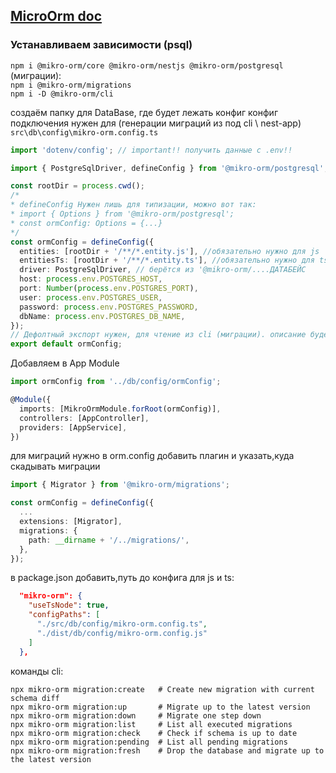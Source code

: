 ## [MicroOrm doc](https://mikro-orm.io/docs/quick-start)
### Устанавливаем зависимости (psql)
`npm i @mikro-orm/core @mikro-orm/nestjs @mikro-orm/postgresql`  
(миграции):  
`npm i @mikro-orm/migrations`   
`npm i -D @mikro-orm/cli` 

создаём папку для DataBase, где будет лежать конфиг конфиг подключения нужен для (генерации миграций из под cli \  nest-app)    
`src\db\config\mikro-orm.config.ts`

```ts
import 'dotenv/config'; // important!! получить данные с .env!!

import { PostgreSqlDriver, defineConfig } from '@mikro-orm/postgresql';

const rootDir = process.cwd();
/*
* defineConfig Нужен лишь для типизации, можно вот так: 
* import { Options } from '@mikro-orm/postgresql';
* const ormConfig: Options = {...}
*/
const ormConfig = defineConfig({
  entities: [rootDir + '/**/*.entity.js'], //обязательно нужно для js
  entitiesTs: [rootDir + '/**/*.entity.ts'], //обязательно нужно для ts\js
  driver: PostgreSqlDriver, // берётся из '@mikro-orm/....ДАТАБЕЙС
  host: process.env.POSTGRES_HOST,
  port: Number(process.env.POSTGRES_PORT),
  user: process.env.POSTGRES_USER,
  password: process.env.POSTGRES_PASSWORD,
  dbName: process.env.POSTGRES_DB_NAME,
});
// Дефолтный экспорт нужен, для чтение из cli (миграции). описание будет ниже
export default ormConfig;
```

Добавляем в App Module
```ts
import ormConfig from '../db/config/ormConfig';

@Module({
  imports: [MikroOrmModule.forRoot(ormConfig)],
  controllers: [AppController],
  providers: [AppService],
})
```

для миграций нужно в orm.config добавить плагин и указать,куда скадывать миграции

```ts
import { Migrator } from '@mikro-orm/migrations';

const ormConfig = defineConfig({
  ...
  extensions: [Migrator],
  migrations: {
    path: __dirname + '/../migrations/',
  },
});
```
в package.json добавить,путь до конфига для js и ts:
```json
  "mikro-orm": {
    "useTsNode": true,
    "configPaths": [
      "./src/db/config/mikro-orm.config.ts",
      "./dist/db/config/mikro-orm.config.js"
    ]
  },
```

команды cli:
```
npx mikro-orm migration:create   # Create new migration with current schema diff
npx mikro-orm migration:up       # Migrate up to the latest version
npx mikro-orm migration:down     # Migrate one step down
npx mikro-orm migration:list     # List all executed migrations
npx mikro-orm migration:check    # Check if schema is up to date
npx mikro-orm migration:pending  # List all pending migrations
npx mikro-orm migration:fresh    # Drop the database and migrate up to the latest version
```
